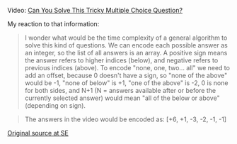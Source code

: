 Video: [Can You Solve This Tricky Multiple Choice Question?](https://youtu.be/h_fLW4xlOyA)

My reaction to that information:
> I wonder what would be the time complexity of a general algorithm to solve this kind of questions.
> We can encode each possible answer as an integer, so the list of all answers is an array.
> A positive sign means the answer refers to higher indices (below), and negative refers to previous indices (above).
> To encode "none, one, two... all" we need to add an offset, because 0 doesn't have a sign, so "none of the above" would be -1, "none of below" is +1, "one of the above" is -2, 0 is none for both sides, and N+1 (N = answers available after or before the currently selected answer) would mean "all of the below or above" (depending on sign).

> The answers in the video would be encoded as:
> [+6, +1, -3, -2, -1, -1]

[Original source at SE](https://math.stackexchange.com/questions/2217248/which-answer-in-this-list-is-the-correct-answer-to-this-question)

